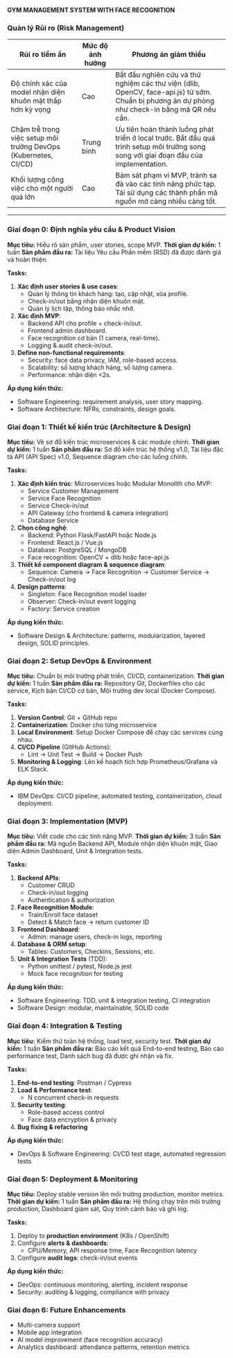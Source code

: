 **GYM MANAGEMENT SYSTEM WITH FACE RECOGNITION**

### Quản lý Rủi ro (Risk Management)

| **Rủi ro tiềm ẩn** | **Mức độ ảnh hưởng** | **Phương án giảm thiểu** |
| --- | --- | --- |
| Độ chính xác của model nhận diện khuôn mặt thấp hơn kỳ vọng | Cao | Bắt đầu nghiên cứu và thử nghiệm các thư viện (dlib, OpenCV, face-api.js) từ sớm. Chuẩn bị phương án dự phòng như check-in bằng mã QR nếu cần. |
| Chậm trễ trong việc setup môi trường DevOps (Kubernetes, CI/CD) | Trung bình | Ưu tiên hoàn thành luồng phát triển ở local trước. Bắt đầu quá trình setup môi trường song song với giai đoạn đầu của implementation. |
| Khối lượng công việc cho một người quá lớn | Cao | Bám sát phạm vi MVP, tránh sa đà vào các tính năng phức tạp. Tái sử dụng các thành phần mã nguồn mở càng nhiều càng tốt. |

---

### Giai đoạn 0: Định nghĩa yêu cầu & Product Vision

**Mục tiêu:** Hiểu rõ sản phẩm, user stories, scope MVP.
**Thời gian dự kiến:** 1 tuần
**Sản phẩm đầu ra:** Tài liệu Yêu cầu Phần mềm (RSD) đã được đánh giá và hoàn thiện.

**Tasks:**

1.  **Xác định user stories & use cases**:
    -   Quản lý thông tin khách hàng: tạo, cập nhật, xóa profile.
    -   Check-in/out bằng nhận diện khuôn mặt.
    -   Quản lý lịch tập, thông báo nhắc nhở.
2.  **Xác định MVP**:
    -   Backend API cho profile + check-in/out.
    -   Frontend admin dashboard.
    -   Face recognition cơ bản (1 camera, real-time).
    -   Logging & audit check-in/out.
3.  **Define non-functional requirements**:
    -   Security: face data privacy, IAM, role-based access.
    -   Scalability: số lượng khách hàng, số lượng camera.
    -   Performance: nhận diện <2s.

**Áp dụng kiến thức:**

-   Software Engineering: requirement analysis, user story mapping.
-   Software Architecture: NFRs, constraints, design goals.

### Giai đoạn 1: Thiết kế kiến trúc (Architecture & Design)

**Mục tiêu:** Vẽ sơ đồ kiến trúc microservices & các module chính.
**Thời gian dự kiến:** 1 tuần
**Sản phẩm đầu ra:** Sơ đồ kiến trúc hệ thống v1.0, Tài liệu đặc tả API (API Spec) v1.0, Sequence diagram cho các luồng chính.

**Tasks:**

1.  **Xác định kiến trúc**: Microservices hoặc Modular Monolith cho MVP:
    -   Service Customer Management
    -   Service Face Recognition
    -   Service Check-in/out
    -   API Gateway (cho frontend & camera integration)
    -   Database Service
2.  **Chọn công nghệ**:
    -   Backend: Python Flask/FastAPI hoặc Node.js
    -   Frontend: React.js / Vue.js
    -   Database: PostgreSQL / MongoDB
    -   Face recognition: OpenCV + dlib hoặc face-api.js
3.  **Thiết kế component diagram & sequence diagram**:
    -   Sequence: Camera → Face Recognition → Customer Service → Check-in/out log
4.  **Design patterns**:
    -   Singleton: Face Recognition model loader
    -   Observer: Check-in/out event logging
    -   Factory: Service creation

**Áp dụng kiến thức:**

-   Software Design & Architecture: patterns, modularization, layered design, SOLID principles.

### Giai đoạn 2: Setup DevOps & Environment

**Mục tiêu:** Chuẩn bị môi trường phát triển, CI/CD, containerization.
**Thời gian dự kiến:** 1 tuần
**Sản phẩm đầu ra:** Repository Git, Dockerfiles cho các service, Kịch bản CI/CD cơ bản, Môi trường dev local (Docker Compose).

**Tasks:**

1.  **Version Control**: Git + GitHub repo
2.  **Containerization**: Docker cho từng microservice
3.  **Local Environment**: Setup Docker Compose để chạy các services cùng nhau.
4.  **CI/CD Pipeline** (GitHub Actions):
    -   Lint → Unit Test → Build → Docker Push
5.  **Monitoring & Logging**: Lên kế hoạch tích hợp Prometheus/Grafana và ELK Stack.

**Áp dụng kiến thức:**

-   IBM DevOps: CI/CD pipeline, automated testing, containerization, cloud deployment.

### Giai đoạn 3: Implementation (MVP)

**Mục tiêu:** Viết code cho các tính năng MVP.
**Thời gian dự kiến:** 3 tuần
**Sản phẩm đầu ra:** Mã nguồn Backend API, Module nhận diện khuôn mặt, Giao diện Admin Dashboard, Unit & Integration tests.

**Tasks:**

1.  **Backend APIs**:
    -   Customer CRUD
    -   Check-in/out logging
    -   Authentication & authorization
2.  **Face Recognition Module**:
    -   Train/Enroll face dataset
    -   Detect & Match face → return customer ID
3.  **Frontend Dashboard**:
    -   Admin: manage users, check-in logs, reporting
4.  **Database & ORM setup**:
    -   Tables: Customers, Checkins, Sessions, etc.
5.  **Unit & Integration Tests** (TDD):
    -   Python unittest / pytest, Node.js jest
    -   Mock face recognition for testing

**Áp dụng kiến thức:**

-   Software Engineering: TDD, unit & integration testing, CI integration
-   Software Design: modular, maintainable, SOLID code

### Giai đoạn 4: Integration & Testing

**Mục tiêu:** Kiểm thử toàn hệ thống, load test, security test.
**Thời gian dự kiến:** 1 tuần
**Sản phẩm đầu ra:** Báo cáo kết quả End-to-end testing, Báo cáo performance test, Danh sách bug đã được ghi nhận và fix.

**Tasks:**

1.  **End-to-end testing**: Postman / Cypress
2.  **Load & Performance test**:
    -   N concurrent check-in requests
3.  **Security testing**:
    -   Role-based access control
    -   Face data encryption & privacy
4.  **Bug fixing & refactoring**

**Áp dụng kiến thức:**

-   DevOps & Software Engineering: CI/CD test stage, automated regression tests

### Giai đoạn 5: Deployment & Monitoring

**Mục tiêu:** Deploy stable version lên môi trường production, monitor metrics.
**Thời gian dự kiến:** 1 tuần
**Sản phẩm đầu ra:** Hệ thống chạy trên môi trường production, Dashboard giám sát, Quy trình cảnh báo và ghi log.

**Tasks:**

1.  Deploy to **production environment** (K8s / OpenShift)
2.  Configure **alerts & dashboards**:
    -   CPU/Memory, API response time, Face Recognition latency
3.  Configure **audit logs**: check-in/out events

**Áp dụng kiến thức:**

-   DevOps: continuous monitoring, alerting, incident response
-   Security: auditing & logging, compliance with privacy

### Giai đoạn 6: Future Enhancements

-   Multi-camera support
-   Mobile app integration
-   AI model improvement (face recognition accuracy)
-   Analytics dashboard: attendance patterns, retention metrics